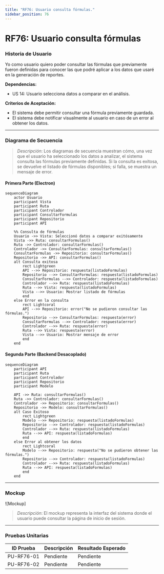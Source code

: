 ```yaml
---
title: "RF76: Usuario consulta fórmulas."  
sidebar_position: 76
---
```


# RF76: Usuario consulta fórmulas

### Historia de Usuario

Yo como usuario quiero poder consultar las fórmulas que previamente fueron definidas para conocer las que podré aplicar a los datos que usaré en la generación de reportes.

  **Dependencias:**
  - US 14: Usuario selecciona datos a comparar en el análisis.

  **Criterios de Aceptación:**
  - El sistema debe permitir consultar una fórmula previamente guardada.
  - El sistema debe notificar visualmente al usuario en caso de un error al obtener los datos.

---

### Diagrama de Secuencia

> *Descripción*: Los diagramas de secuencia muestran cómo, una vez que el usuario ha seleccionado los datos a analizar, el sistema consulta las fórmulas previamente definidas. Si la consulta es exitosa, se devuelve el listado de fórmulas disponibles; si falla, se muestra un mensaje de error.

#### Primera Parte (Electron)
```mermaid
sequenceDiagram
    actor Usuario
    participant Vista
    participant Ruta
    participant Controlador
    participant ConsultarFormulas
    participant Repositorio
    participant API

    %% Consulta de fórmulas
    Usuario ->> Vista: Seleccionó datos a comparar exitósamente
    Vista ->> Ruta: consultarFormulas()
    Ruta ->> Controlador: consultarFormulas()
    Controlador ->> ConsultarFormulas: consultarFormulas()
    ConsultarFormulas ->> Repositorio: consultarFormulas()
    Repositorio ->> API: consultarFormulas()
    alt Consulta exitosa
        rect Lightgreen
        API -->> Repositorio: respuesta(listadoFormulas)
        Repositorio -->> ConsultarFormulas: respuesta(listadoFormulas)
        ConsultarFormulas -->> Controlador: respuesta(listadoFormulas)
        Controlador -->> Ruta: respuesta(listadoFormulas)
        Ruta -->> Vista: respuesta(listadoFormulas)
        Vista -->> Usuario: Mostrar listado de fórmulas
        end
    else Error en la consulta
        rect Lightcoral
        API -->> Repositorio: error("No se pudieron consultar las fórmulas.")
        Repositorio -->> ConsultarFormulas: respuesta(error)
        ConsultarFormulas -->> Controlador: respuesta(error)
        Controlador -->> Ruta: respuesta(error)
        Ruta -->> Vista: respuesta(error)
        Vista -->> Usuario: Mostrar mensaje de error
        end
    end

```

#### Segunda Parte (Backend Desacoplado)
```mermaid
sequenceDiagram
    participant API
    participant Ruta
    participant Controlador
    participant Repositorio
    participant Modelo

    API ->> Ruta: consultarFormulas()
    Ruta ->> Controlador: consultarFormulas()
    Controlador ->> Repositorio: consultarFormulas()
    Repositorio ->> Modelo: consultarFormulas()
    alt Caso Exitoso
        rect Lightgreen
        Modelo -->> Repositorio: respuesta(listadoFormulas)
        Repositorio -->> Controlador: respuesta(listadoFormulas)
        Controlador -->> Ruta: respuesta(listadoFormulas)
        Ruta -->> API: respuesta(listadoFormulas)
        end
    else Error al obtener los datos
        rect Lightcoral
        Modelo -->> Repositorio: respuesta("No se pudieron obtener las fórmulas.")
        Repositorio -->> Controlador: respuesta(listadoFormulas)
        Controlador -->> Ruta: respuesta(listadoFormulas)
        Ruta -->> API: respuesta(listadoFormulas)
        end
    end

```

---

### Mockup

![Mockup]

> *Descripción*: El mockup representa la interfaz del sistema donde el usuario puede consultar la página de inicio de sesión. 

---

### Pruebas Unitarias 
| ID Prueba | Descripción | Resultado Esperado |
|-----------|-------------|--------------------|
|PU-RF76-01|Pendiente | Pendiente|
|PU-RF76-02|Pendiente | Pendiente|